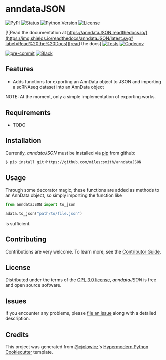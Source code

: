 # anndataJSON

[![PyPI](https://img.shields.io/pypi/v/anndataJSON.svg)][pypi_]
[![Status](https://img.shields.io/pypi/status/anndataJSON.svg)][status]
[![Python Version](https://img.shields.io/pypi/pyversions/anndataJSON)][python version]
[![License](https://img.shields.io/pypi/l/anndataJSON)][license]

[![Read the documentation at https://anndataJSON.readthedocs.io/](https://img.shields.io/readthedocs/anndataJSON/latest.svg?label=Read%20the%20Docs)][read the docs]
[![Tests](https://github.com/milescsmith/anndataJSON/workflows/Tests/badge.svg)][tests]
[![Codecov](https://codecov.io/gh/milescsmith/anndataJSON/branch/main/graph/badge.svg)][codecov]

[![pre-commit](https://img.shields.io/badge/pre--commit-enabled-brightgreen?logo=pre-commit&logoColor=white)][pre-commit]
[![Black](https://img.shields.io/badge/code%20style-black-000000.svg)][black]

[pypi_]: https://pypi.org/project/anndataJSON/
[status]: https://pypi.org/project/anndataJSON/
[python version]: https://pypi.org/project/anndataJSON
[read the docs]: https://anndataJSON.readthedocs.io/
[tests]: https://github.com/milescsmith/anndataJSON/actions?workflow=Tests
[codecov]: https://app.codecov.io/gh/milescsmith/anndataJSON
[pre-commit]: https://github.com/pre-commit/pre-commit
[black]: https://github.com/psf/black

## Features

- Adds functions for exporting an AnnData object to JSON and importing a scRNAseq dataset into an AnnData object

NOTE: At the moment, only a simple implementation of exporting works.

## Requirements

- TODO

## Installation

Currently, _anndataJSON_ must be installed via [pip] from github:

```console
$ pip install git+https://github.com/milescsmith/anndataJSON
```

## Usage

Through some decorator magic, these functions are added as methods to an AnnData
object, so simply importing the function like

```python
from anndataJSON import to_json

adata.to_json("path/to/file.json")
```

is sufficient.

## Contributing

Contributions are very welcome.
To learn more, see the [Contributor Guide].

## License

Distributed under the terms of the [GPL 3.0 license][license],
_anndataJSON_ is free and open source software.

## Issues

If you encounter any problems,
please [file an issue] along with a detailed description.

## Credits

This project was generated from [@cjolowicz]'s [Hypermodern Python Cookiecutter] template.

[@cjolowicz]: https://github.com/cjolowicz
[pypi]: https://pypi.org/
[hypermodern python cookiecutter]: https://github.com/cjolowicz/cookiecutter-hypermodern-python
[file an issue]: https://github.com/milescsmith/anndataJSON/issues
[pip]: https://pip.pypa.io/

<!-- github-only -->

[license]: https://github.com/milescsmith/anndataJSON/blob/main/LICENSE
[contributor guide]: https://github.com/milescsmith/anndataJSON/blob/main/CONTRIBUTING.md
[command-line reference]: https://anndataJSON.readthedocs.io/en/latest/usage.html
